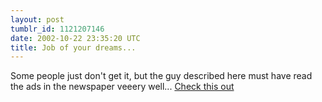 ```yaml
---
layout: post
tumblr_id: 1121207146
date: 2002-10-22 23:35:20 UTC
title: Job of your dreams...
---
```


Some people just don't get it, but the guy described here must have read the ads in the newspaper veeery well... <a href="http://www.scoopy.net/j-lo.htm" target="_blank">Check this out</a>
